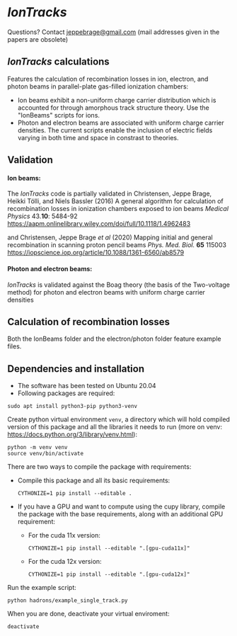# _IonTracks_

Questions? Contact jeppebrage@gmail.com (mail addresses given in the papers are obsolete)

## _IonTracks_ calculations

Features the calculation of recombination losses in ion, electron, and photon beams in parallel-plate gas-filled ionization chambers:

- Ion beams exhibit a non-uniform charge carrier distribution which is accounted for through amorphous track structure theory.
  Use the "IonBeams" scripts for ions.
- Photon and electron beams are associated with uniform charge carrier densities. The current scripts enable the inclusion of electric fields varying in both time and space in constrast to theories.

## Validation

#### Ion beams:

The _IonTracks_ code is partially validated in
Christensen, Jeppe Brage, Heikki Tölli, and Niels Bassler (2016) A general algorithm for calculation of recombination losses in ionization chambers exposed to ion beams _Medical Physics_ 43.**10**: 5484-92 https://aapm.onlinelibrary.wiley.com/doi/full/10.1118/1.4962483

and
Christensen, Jeppe Brage _et al_ (2020) Mapping initial and general recombination in scanning proton pencil beams _Phys. Med. Biol._ **65** 115003
https://iopscience.iop.org/article/10.1088/1361-6560/ab8579

#### Photon and electron beams:

_IonTracks_ is validated against the Boag theory (the basis of the Two-voltage method) for photon and electron beams with uniform charge carrier densities

## Calculation of recombination losses

Both the IonBeams folder and the electron/photon folder feature example files.

## Dependencies and installation

- The software has been tested on Ubuntu 20.04
- Following packages are required:

```
sudo apt install python3-pip python3-venv
```

Create python virtual environment `venv`, a directory which will hold compiled version of this package and all the libraries it needs to run (more on venv: https://docs.python.org/3/library/venv.html):

```
python -m venv venv
source venv/bin/activate
```

There are two ways to compile the package with requirements:

* Compile this package and all its basic requirements:

  ```
  CYTHONIZE=1 pip install --editable .
   ```

* If you have a GPU and want to compute using the cupy library, compile the package with the base requirements, along with an additional GPU requirement:
  * For the cuda 11x version:
      ```
      CYTHONIZE=1 pip install --editable ".[gpu-cuda11x]"
      ```
  * For the cuda 12x version:
      ```
      CYTHONIZE=1 pip install --editable ".[gpu-cuda12x]"
      ```

Run the example script:

```
python hadrons/example_single_track.py
```

When you are done, deactivate your virtual enviroment:

```
deactivate
```
